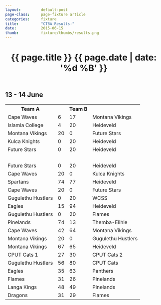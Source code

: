 ```yaml
---
layout: 		default-post
page-class: 	page-fixture article
categories: 	fixture
title:  		"CTBA Results:"
date:   		2015-06-15
thumb: 			fixture/thumbs/results.png
---
```


<header class="post-header">
	<h1>{{ page.title }} {{ page.date | date: '%d %B' }}</h1>
</header>
<h2>13 - 14 June</h2>
<table>
<tr><th>Team A</th><th>&nbsp;</th><th>Team B</th></tr>
 <tr class="mvbc"><td>Cape Waves</td><td>6</td><td>17</td><td>Montana Vikings</td></tr>
 <tr><td>Islamia College</td><td>4</td><td>20</td><td>Heideveld</td></tr>
 <tr class="mvbc"><td>Montana Vikings</td><td>20</td><td>0</td><td>Future Stars</td></tr>
 <tr><td>Kulca Knights</td><td>0</td><td>20</td><td>Heideveld</td></tr>
 <tr><td>Future Stars</td><td>0</td><td>20</td><td>Heideveld</td></tr>
 <tr><td>&nbsp;</td><td>&nbsp;</td><td>&nbsp;</td><td>&nbsp;</td></tr>
 <tr><td>Future Stars</td><td>0</td><td>20</td><td>Heideveld</td></tr>
 <tr><td>Cape Waves</td><td>20</td><td>0</td><td>Kulca Knights</td></tr>
 <tr><td>Spartans</td><td>74</td><td>77</td><td>Heideveld</td></tr>
 <tr><td>Cape Waves</td><td>20</td><td>0</td><td>Future Stars</td></tr>
 <tr><td>Gugulethu Hustlers</td><td>0</td><td>20</td><td>WCSS</td></tr>
 <tr><td>Eagles</td><td>15</td><td>94</td><td>Heideveld</td></tr>
 <tr><td>Gugulethu Hustlers</td><td>0</td><td>20</td><td>Flames</td></tr>
 <tr><td>Pinelands</td><td>74</td><td>13</td><td>Themba-Elihle</td></tr>
 <tr class="mvbc"><td>Cape Waves</td><td>42</td><td>64</td><td>Montana Vikings</td></tr>
 <tr class="mvbc"><td>Montana Vikings</td><td>20</td><td>0</td><td>Gugulethu Hustlers</td></tr>
 <tr class="mvbc"><td>Montana Vikings</td><td>67</td><td>65</td><td>Heideveld</td></tr>
 <tr><td>CPUT Cats 1</td><td>27</td><td>30</td><td>CPUT Cats 2</td></tr>
 <tr><td>Gugulethu Hustlers</td><td>56</td><td>80</td><td>CPUT Cats </td></tr>
 <tr><td>Eagles</td><td>35</td><td>63</td><td>Panthers</td></tr>
 <tr><td>Flames</td><td>31</td><td>26</td><td>Pinelands</td></tr>
 <tr><td>Langa Kings</td><td>48</td><td>49</td><td>Pinelands</td></tr>
 <tr><td>Dragons</td><td>31</td><td>29</td><td>Flames</td></tr>
</table>

